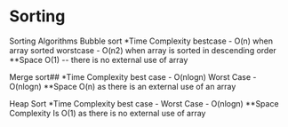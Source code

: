 # Sorting
Sorting Algorithms
Bubble sort 
*Time Complexity
bestcase - O(n) when array sorted
worstcase - O(n2) when array is sorted in descending order
**Space O(1) -- there is no external use of array

Merge sort##
*Time Complexity
best case - O(nlogn)
Worst Case - O(nlogn) 
**Space O(n) as there is an external use of an array

Heap Sort
*Time Complexity
best case - Worst Case - O(nlogn)
**Space Complexity 
Is O(1) as there is no external use of array
